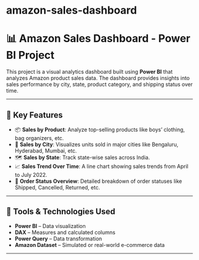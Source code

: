# amazon-sales-dashboard
# 📊 Amazon Sales Dashboard - Power BI Project

This project is a visual analytics dashboard built using **Power BI** that analyzes Amazon product sales data. The dashboard provides insights into sales performance by city, state, product category, and shipping status over time.

---

## 📌 Key Features

- 📦 **Sales by Product**: Analyze top-selling products like boys’ clothing, bag organizers, etc.
- 🌆 **Sales by City**: Visualizes units sold in major cities like Bengaluru, Hyderabad, Mumbai, etc.
- 🗺️ **Sales by State**: Track state-wise sales across India.
- 📈 **Sales Trend Over Time**: A line chart showing sales trends from April to July 2022.
- 🚚 **Order Status Overview**: Detailed breakdown of order statuses like Shipped, Cancelled, Returned, etc.

---

## 🔧 Tools & Technologies Used

- **Power BI** – Data visualization
- **DAX** – Measures and calculated columns
- **Power Query** – Data transformation
- **Amazon Dataset** – Simulated or real-world e-commerce data

---



